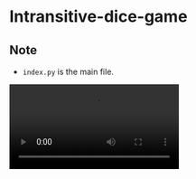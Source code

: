 # Intransitive-dice-game

## Note

- `index.py` is the main file.

<video>
  <source src="code_run.mp4">
</video>
